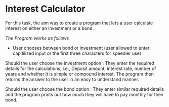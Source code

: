 # Interest Calculator

For this task, the aim was to create a program that lets a user calculate interest on either an investment or a bond.

_The Program works as follows_
* User chooses between bond or investment (user allowed to enter capitilized input or the first three characters for speedier use)

Should the user choose the investment option :
      They enter the required details for the calculations, i.e., Deposit amount, interest rate, number of years and whether it is simple or compound interest.
      The program then returns the answer to the user in an easy to understand manner.
      
Should the user choose the bond option :
      They enter similar required details and the program prints out how much they will have to pay monthly for their bond.
      

